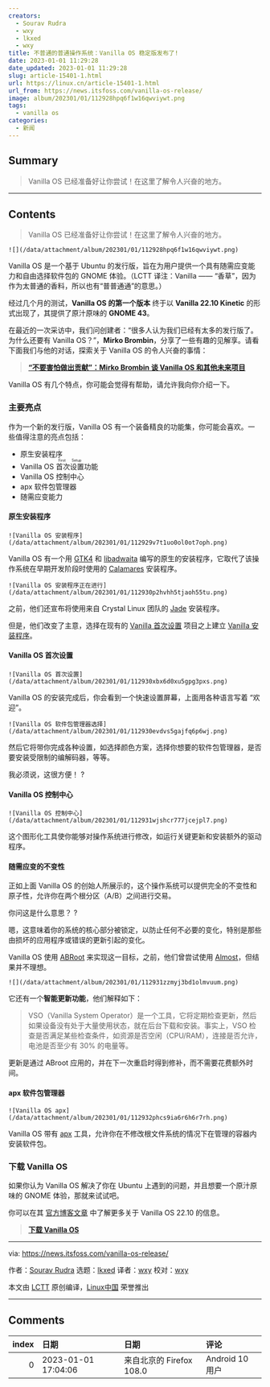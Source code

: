 ```yaml
---
creators:
  - Sourav Rudra
  - wxy
  - lkxed
  - wxy
title: 不普通的普通操作系统：Vanilla OS 稳定版发布了!
date: 2023-01-01 11:29:28
date_updated: 2023-01-01 11:29:28
slug: article-15401-1.html
url: https://linux.cn/article-15401-1.html
url_from: https://news.itsfoss.com/vanilla-os-release/
image: album/202301/01/112928hpq6f1w16qwviywt.png
tags:
  - vanilla os
categories:
  - 新闻
---
```


## Summary

> Vanilla OS 已经准备好让你尝试！在这里了解令人兴奋的地方。

***

<!-- more -->

## Contents

> 
> Vanilla OS 已经准备好让你尝试！在这里了解令人兴奋的地方。
> 
> 
> 

`![](/data/attachment/album/202301/01/112928hpq6f1w16qwviywt.png)`

Vanilla OS 是一个基于 Ubuntu 的发行版，旨在为用户提供一个具有随需应变能力和自由选择软件包的 GNOME 体验。（LCTT 译注：Vanilla —— “香草”，因为作为太普通的香料，所以也有“普普通通”的意思。）

经过几个月的测试，**Vanilla OS 的第一个版本** 终于以 **Vanilla 22.10 Kinetic** 的形式出现了，其提供了原汁原味的 **GNOME 43**。

在最近的一次采访中，我们问创建者：“很多人认为我们已经有太多的发行版了。为什么还要有 Vanilla OS？”，**Mirko Brombin**，分享了一些有趣的见解享。请看下面我们与他的对话，探索关于 Vanilla OS 的令人兴奋的事情：

> 
> **[“不要害怕做出贡献”：Mirko Brombin 谈 Vanilla OS 和其他未来项目](https://news.itsfoss.com/interview-mirko-brombin/)**
> 
> 
> 

Vanilla OS 有几个特点，你可能会觉得有帮助，请允许我向你介绍一下。

### 主要亮点

作为一个新的发行版，Vanilla OS 有一个装备精良的功能集，你可能会喜欢。一些值得注意的亮点包括：

* 原生安装程序
* Vanilla OS <ruby> 首次设置 <rt>  First Setup </rt></ruby> 功能
* Vanilla OS 控制中心
* apx 软件包管理器
* 随需应变能力

#### 原生安装程序

`![Vanilla OS 安装程序](/data/attachment/album/202301/01/112929v7t1uo0ol0ot7oph.png)`

Vanilla OS 有一个用 [GTK4](https://news.itsfoss.com/gtk-4-release/) 和 [libadwaita](https://news.itsfoss.com/gnome-libadwaita-library/) 编写的原生的安装程序，它取代了该操作系统在早期开发阶段时使用的 [Calamares](https://calamares.io) 安装程序。

`![Vanilla OS 安装程序正在进行](/data/attachment/album/202301/01/112930p2hvhh5tjaoh55tu.png)`

之前，他们还宣布将使用来自 Crystal Linux 团队的 [Jade](https://github.com/crystal-linux/jade) 安装程序。

但是，他们改变了主意，选择在现有的 [Vanilla 首次设置](https://github.com/Vanilla-OS/first-setup) 项目之上建立 [Vanilla 安装程序](https://github.com/Vanilla-OS/vanilla-installer)。

#### Vanilla OS 首次设置

`![Vanilla OS 首次设置](/data/attachment/album/202301/01/112930xbx6d0xu5gpg3pxs.png)`

Vanilla OS 的安装完成后，你会看到一个快速设置屏幕，上面用各种语言写着 “欢迎”。

`![Vanilla OS 软件包管理器选择](/data/attachment/album/202301/01/112930evdvs5gajfq6p6wj.png)`

然后它将带你完成各种设置，如选择颜色方案，选择你想要的软件包管理器，是否要安装受限制的编解码器，等等。

我必须说，这很方便！ ?️

#### Vanilla OS 控制中心

`![Vanilla OS 控制中心](/data/attachment/album/202301/01/112931wjshcr777jcejpl7.png)`

这个图形化工具使你能够对操作系统进行修改，如运行关键更新和安装额外的驱动程序。

#### 随需应变的不变性

正如上面 Vanilla OS 的创始人所展示的，这个操作系统可以提供完全的不变性和原子性，允许你在两个根分区（A/B）之间进行交易。

你问这是什么意思？ ?

嗯，这意味着你的系统的核心部分被锁定，以防止任何不必要的变化，特别是那些由损坏的应用程序或错误的更新引起的变化。

Vanilla OS 使用 [ABRoot](https://github.com/Vanilla-OS/ABRoot) 来实现这一目标，之前，他们曾尝试使用 [Almost](https://documentation.vanillaos.org/docs/almost/)，但结果并不理想。

`![](/data/attachment/album/202301/01/112931zzmyj3bd1olmvuum.png)`

它还有一个**智能更新功能**，他们解释如下：

> 
> VSO（Vanilla System Operator）是一个工具，它将定期检查更新，然后如果设备没有处于大量使用状态，就在后台下载和安装。事实上，VSO 检查是否满足某些检查条件，如资源是否空闲（CPU/RAM），连接是否允许，电池是否至少有 30% 的电量等。
> 
> 
> 

更新是通过 ABroot 应用的，并在下一次重启时得到修补，而不需要花费额外时间。

#### apx 软件包管理器

`![Vanilla OS apx](/data/attachment/album/202301/01/112932phcs9ia6r6h6r7rh.png)`

Vanilla OS 带有 [apx](https://github.com/Vanilla-OS/apx) 工具，允许你在不修改根文件系统的情况下在管理的容器内安装软件包。

### 下载 Vanilla OS

如果你认为 Vanilla OS 解决了你在 Ubuntu 上遇到的问题，并且想要一个原汁原味的 GNOME 体验，那就来试试吧。

你可以在其 [官方博客文章](https://vanillaos.org/2022/12/29/vanilla-os-22-10-kinetic.html) 中了解更多关于 Vanilla OS 22.10 的信息。

> 
> **[下载 Vanilla OS](https://vanillaos.org)**
> 
> 
> 

---

via: <https://news.itsfoss.com/vanilla-os-release/>

作者：[Sourav Rudra](https://news.itsfoss.com/author/sourav/) 选题：[lkxed](https://github.com/lkxed) 译者：[wxy](https://github.com/wxy) 校对：[wxy](https://github.com/wxy)

本文由 [LCTT](https://github.com/LCTT/TranslateProject) 原创编译，[Linux中国](https://linux.cn/) 荣誉推出

***

## Comments

|   index | 日期                | 日期                                     | 评论                       |
|--------:|:--------------------|:-----------------------------------------|:---------------------------|
|       0 | 2023-01-01 17:04:06 | 来自北京的 Firefox 108.0|Android 10 用户 | 哦耶！哦耶！哦耶！哦耶！！ |
